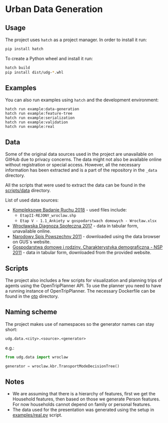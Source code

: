 # Urban Data Generation

## Usage

The project uses `hatch` as a project manager. In order to install it run:

```bash
pip install hatch
```

To create a Python wheel and install it run:

```bash
hatch build
pip install dist/udg-*.whl
```

## Examples

You can also run examples using `hatch` and the development environment:

```
hatch run example:data-generation
hatch run example:feature-tree
hatch run example:serialization
hatch run example:validation
hatch run example:real
```

## Data

Some of the original data sources used in the project are unavailable on GitHub due to
privacy concerns. The data might not also be available online without registration or special access. However, all the necessary information has been extracted and is a part of the repository in the `_data` directory.

All the scripts that were used to extract the data can be found in the [scripts/data](scripts/data) directory.

List of used data sources:

* [Kompleksowe Badanie Ruchu 2018](https://bip.um.wroc.pl/artykul/565/37499/kompleksowe-badania-ruchu-we-wroclawiu-i-otoczeniu-kbr-2018) - used files include:
  * `EtapII-REJONY_wroclaw.shp`
  * `Etap V - 1.1_Ankiety w gospodarstwach domowych - Wrocław.xlsx`
* [Wrocławska Diagnoza Społeczna 2017](https://www.repozytorium.uni.wroc.pl/publication/94542/edition/89133/wroclawska-diagnoza-spoleczna-2017-raport-z-badan-socjologicznych-nad-mieszkancami-miasta-kajdanek-katarzyna-red-pluta-jacek-red) - data in tabular form, unavailable online.
* [Narodowy Spis Powszechny 2011](https://bdl.stat.gov.pl/bdl/start) - downloaded using the data browser on GUS`s website.
* [Gospodarstwa domowe i rodziny. Charakterystyka demograficzna - NSP 2011](https://stat.gov.pl/spisy-powszechne/nsp-2011/nsp-2011-wyniki/gospodarstwa-domowe-i-rodziny-charakterystyka-demograficzna-nsp-2011,5,1.html) - data in tabular form, downloaded from the provided website.

## Scripts

The project also includes a few scripts for visualization and planning trips of agents using the OpenTripPlanner API. To use the planner you need to have a running instance of OpenTripPlanner. The necessary Dockerfile can be found in the [otp](otp) directory.

## Naming scheme

The project makes use of namespaces so the generator names can stay short:

```
udg.data.<city>.<source>.<generator>
```

e.g.:

```python
from udg.data import wroclaw

generator = wroclaw.kbr.TransportModeDecisionTree()
```

## Notes

* We are assuming that there is a hierarchy of features, first we get the Household
  features, then based on those we generate Person features. For now households cannot
  depend on family or personal features.
* The data used for the presentation was generated using the setup in [examples/real.py](examples/real.py) script.
